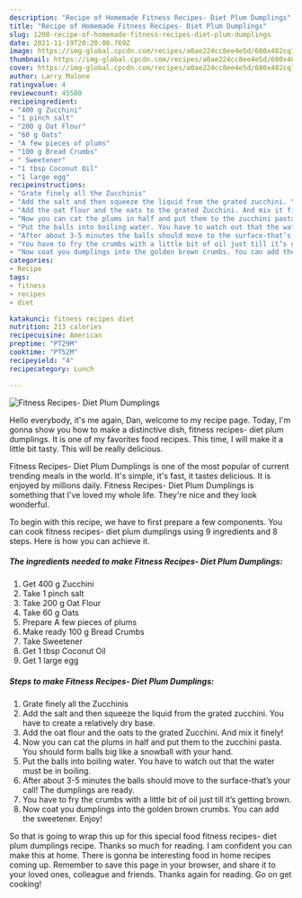 ```yaml
---
description: "Recipe of Homemade Fitness Recipes- Diet Plum Dumplings"
title: "Recipe of Homemade Fitness Recipes- Diet Plum Dumplings"
slug: 1208-recipe-of-homemade-fitness-recipes-diet-plum-dumplings
date: 2021-11-19T20:20:00.769Z
image: https://img-global.cpcdn.com/recipes/a0ae224cc8ee4e5d/680x482cq70/fitness-recipes-diet-plum-dumplings-recipe-main-photo.jpg
thumbnail: https://img-global.cpcdn.com/recipes/a0ae224cc8ee4e5d/680x482cq70/fitness-recipes-diet-plum-dumplings-recipe-main-photo.jpg
cover: https://img-global.cpcdn.com/recipes/a0ae224cc8ee4e5d/680x482cq70/fitness-recipes-diet-plum-dumplings-recipe-main-photo.jpg
author: Larry Malone
ratingvalue: 4
reviewcount: 45580
recipeingredient:
- "400 g Zucchini"
- "1 pinch salt"
- "200 g Oat Flour"
- "60 g Oats"
- "A few pieces of plums"
- "100 g Bread Crumbs"
- " Sweetener"
- "1 tbsp Coconut Oil"
- "1 large egg"
recipeinstructions:
- "Grate finely all the Zucchinis"
- "Add the salt and then squeeze the liquid from the grated zucchini. You have to create a relatively dry base."
- "Add the oat flour and the oats to the grated Zucchini. And mix it finely!"
- "Now you can cat the plums in half and put them to the zucchini pasta. You should form balls big like a snowball with your hand."
- "Put the balls into boiling water. You have to watch out that the water must be in boiling."
- "After about 3-5 minutes the balls should move to the surface-that’s your call! The dumplings are ready."
- "You have to fry the crumbs with a little bit of oil just till it’s getting brown."
- "Now coat you dumplings into the golden brown crumbs. You can add the sweetener. Enjoy!"
categories:
- Recipe
tags:
- fitness
- recipes
- diet

katakunci: fitness recipes diet 
nutrition: 213 calories
recipecuisine: American
preptime: "PT29M"
cooktime: "PT52M"
recipeyield: "4"
recipecategory: Lunch

---
```



![Fitness Recipes- Diet Plum Dumplings](https://img-global.cpcdn.com/recipes/a0ae224cc8ee4e5d/680x482cq70/fitness-recipes-diet-plum-dumplings-recipe-main-photo.jpg)

Hello everybody, it's me again, Dan, welcome to my recipe page. Today, I'm gonna show you how to make a distinctive dish, fitness recipes- diet plum dumplings. It is one of my favorites food recipes. This time, I will make it a little bit tasty. This will be really delicious.

Fitness Recipes- Diet Plum Dumplings is one of the most popular of current trending meals in the world. It's simple, it's fast, it tastes delicious. It is enjoyed by millions daily. Fitness Recipes- Diet Plum Dumplings is something that I've loved my whole life. They're nice and they look wonderful.




To begin with this recipe, we have to first prepare a few components. You can cook fitness recipes- diet plum dumplings using 9 ingredients and 8 steps. Here is how you can achieve it.

<!--inarticleads1-->

##### The ingredients needed to make Fitness Recipes- Diet Plum Dumplings:

1. Get 400 g Zucchini
1. Take 1 pinch salt
1. Take 200 g Oat Flour
1. Take 60 g Oats
1. Prepare A few pieces of plums
1. Make ready 100 g Bread Crumbs
1. Take  Sweetener
1. Get 1 tbsp Coconut Oil
1. Get 1 large egg




<!--inarticleads2-->

##### Steps to make Fitness Recipes- Diet Plum Dumplings:

1. Grate finely all the Zucchinis
1. Add the salt and then squeeze the liquid from the grated zucchini. You have to create a relatively dry base.
1. Add the oat flour and the oats to the grated Zucchini. And mix it finely!
1. Now you can cat the plums in half and put them to the zucchini pasta. You should form balls big like a snowball with your hand.
1. Put the balls into boiling water. You have to watch out that the water must be in boiling.
1. After about 3-5 minutes the balls should move to the surface-that’s your call! The dumplings are ready.
1. You have to fry the crumbs with a little bit of oil just till it’s getting brown.
1. Now coat you dumplings into the golden brown crumbs. You can add the sweetener. Enjoy!




So that is going to wrap this up for this special food fitness recipes- diet plum dumplings recipe. Thanks so much for reading. I am confident you can make this at home. There is gonna be interesting food in home recipes coming up. Remember to save this page in your browser, and share it to your loved ones, colleague and friends. Thanks again for reading. Go on get cooking!
